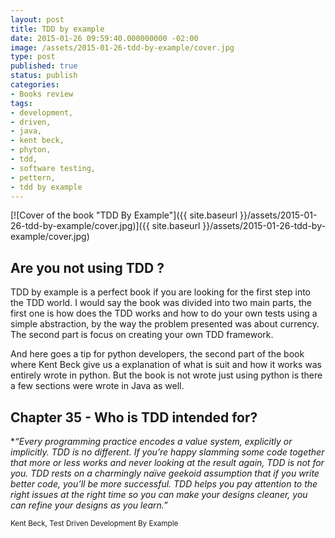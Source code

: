 ```yaml
---
layout: post
title: TDD by example
date: 2015-01-26 09:59:40.000000000 -02:00
image: /assets/2015-01-26-tdd-by-example/cover.jpg
type: post
published: true
status: publish
categories:
- Books review
tags:
- development,
- driven,
- java,
- kent beck,
- phyton,
- tdd,
- software testing,
- pettern,
- tdd by example
---
```


[![Cover of the book "TDD By Example"]({{ site.baseurl }}/assets/2015-01-26-tdd-by-example/cover.jpg)]({{ site.baseurl }}/assets/2015-01-26-tdd-by-example/cover.jpg)

## Are you not using TDD ?

TDD by example is a perfect book if you are looking for the first step into the
TDD world. I would say the book was divided into two main parts, the first one
is how does the TDD works and how to do your own tests using a simple abstraction,
by the way the problem presented was about currency. The second part is focus
on creating your own TDD framework.

And here goes a tip for python developers, the second part of the book where
Kent Beck give us a explanation of what is suit and how it works was entirely
wrote in python. But the book is not wrote just using python is there a few
sections were wrote in Java as well.

## Chapter 35 - Who is TDD intended for?

**“Every programming practice encodes a value system, explicitly or implicitly. TDD is no different. If you’re happy slamming some code together that more or less works and never looking at the result again, TDD is not for you. TDD rests on a charmingly naïve geekoid assumption that if you write better code, you’ll be more successful. TDD helps you pay attention to the right issues at the right time so you can make your designs cleaner, you can refine your designs as you learn.”*

<small>Kent Beck, Test Driven Development By Example</small>
